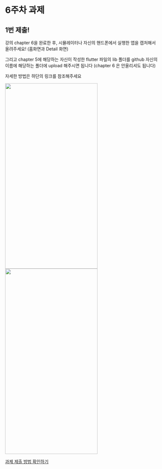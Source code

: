 # 6주차 과제

## 1번 제출!

강의 chapter 6을 완료한 후,
시뮬레이터나 자신의 핸드폰에서 실행한 앱을 캡처해서 올려주세요! (홈화면과 Detail 화면)

그리고 chapter 5에 해당하는 자신이 작성한 flutter 파일의 lib 폴더를 github 자신의 이름에 해당하는 폴더에 upload 해주시면 됩니다
(chapter 6 은 안올리셔도 됩니다)

자세한 방법은 하단의 링크를 참조해주세요

<img src="https://github.com/GDSC-Hanyang/2023-App-Study/assets/43240607/8e1eb37b-86d7-437d-a0ba-65eb190845ae" width="300" height="600"/>
<img src="https://github.com/GDSC-Hanyang/2023-App-Study/assets/43240607/19116a8a-b8e8-4e89-aff9-438b2d44afd9" width="300" height="600"/>

[과제 제출 방법 확인하기](https://github.com/GDSC-Hanyang/2023-App-Study/issues/4)
